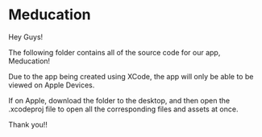 # Meducation

Hey Guys!

The following folder contains all of the source code for our app, Meducation!

Due to the app being created using XCode, the app will only be able to be viewed on Apple Devices.

If on Apple, download the folder to the desktop, and then open the .xcodeproj file to open all the corresponding files and assets at once.

Thank you!!
